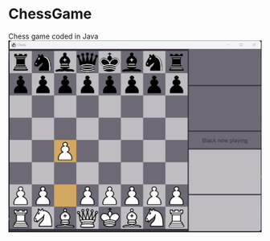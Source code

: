 # ChessGame
Chess game coded in Java
![](src/com/chessgamepro/GUI/Resources/Images/ChessGameProGithubRepository.png)
